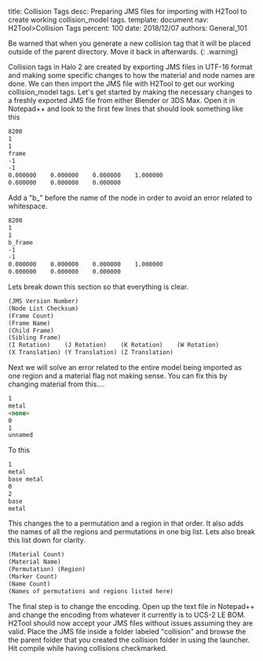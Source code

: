 title:      Collision Tags
desc:       Preparing JMS files for importing with H2Tool to create working collision_model tags.
template:   document
nav:        H2Tool>Collision Tags
percent:    100
date:       2018/12/07
authors:    General_101

Be warned that when you generate a new collision tag that it will be placed outside of the parent directory. Move it back in afterwards.
{: .warning}

Collision tags in Halo 2 are created by exporting JMS files in UTF-16 format and making some specific changes to how the material and node names are done. We can then import the JMS file with H2Tool to get our working collision_model tags.
Let's get started by making the necessary changes to a freshly exported JMS file from either Blender or 3DS Max. Open it in Notepad++ and look to the first few lines that should look something like this
```markdown
8200
1
1
frame
-1
-1
0.000000    0.000000    0.000000    1.000000
0.000000    0.000000    0.000000
```
Add a "b_" before the name of the node in order to avoid an error related to whitespace.
```markdown
8200
1
1
b_frame
-1
-1
0.000000    0.000000    0.000000    1.000000
0.000000    0.000000    0.000000
```
Lets break down this section so that everything is clear.
```markdown
(JMS Version Number)
(Node List Checksum)
(Frame Count)
(Frame Name)
(Child Frame)
(Sibling Frame)
(I Rotation)    (J Rotation)    (K Rotation)    (W Rotation)
(X Translation) (Y Translation) (Z Translation)
```
Next we will solve an error related to the entire model being imported as one region and a material flag not making sense. You can fix this by changing <none> material from this....
```markdown
1
metal
<none>
0
1
unnamed
```
To this
```markdown
1
metal
base metal
0
2
base
metal
```
This changes the <none> to a permutation and a region in that order. It also adds the names of all the regions and permutations in one big list. Lets also break this list down for clarity.
```markdown
(Material Count)
(Material Name)
(Permutation) (Region)
(Marker Count)
(Name Count)
(Names of permutations and regions listed here)
```
The final step is to change the encoding. Open up the text file in Notepad++ and change the encoding from whatever it currently is to UCS-2 LE BOM. H2Tool should now accept your JMS files without issues assuming they are valid.
Place the JMS file inside a folder labeled "collision" and browse the the parent folder that you created the collision folder in using the launcher. Hit compile while having collisions checkmarked.